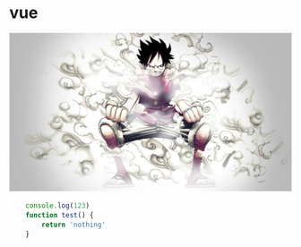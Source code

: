 # vue
![lu fei](./images/lufei.jpg)
``` js {1,3}
    console.log(123)
    function test() {
        return 'nothing'
    }
```

